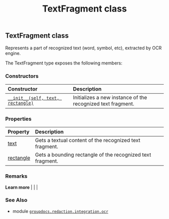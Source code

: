 ﻿---
title: TextFragment class
second_title: GroupDocs.Redaction for Python via .NET API References
description: 
type: docs
weight: 30
url: /python-net/groupdocs.redaction.integration.ocr/textfragment/
is_root: false
---

## TextFragment class

Represents a part of recognized text (word, symbol, etc), extracted by OCR engine.



The TextFragment type exposes the following members:

### Constructors
| Constructor | Description |
| :- | :- |
| [`__init__(self, text, rectangle)`](/redaction/python-net/groupdocs.redaction.integration.ocr/textfragment/__init__/#str-aspose.pydrawing.rectangle) | Initializes a new instance of the recognized text fragment. |


### Properties
| Property | Description |
| :- | :- |
| [text](/redaction/python-net/groupdocs.redaction.integration.ocr/textfragment/text) | Gets a textual content of the recognized text fragment. |
| [rectangle](/redaction/python-net/groupdocs.redaction.integration.ocr/textfragment/rectangle) | Gets a bounding rectangle of the recognized text fragment. |



### Remarks 


**Learn more** |
|
 |

### See Also
* module [`groupdocs.redaction.integration.ocr`](..)
